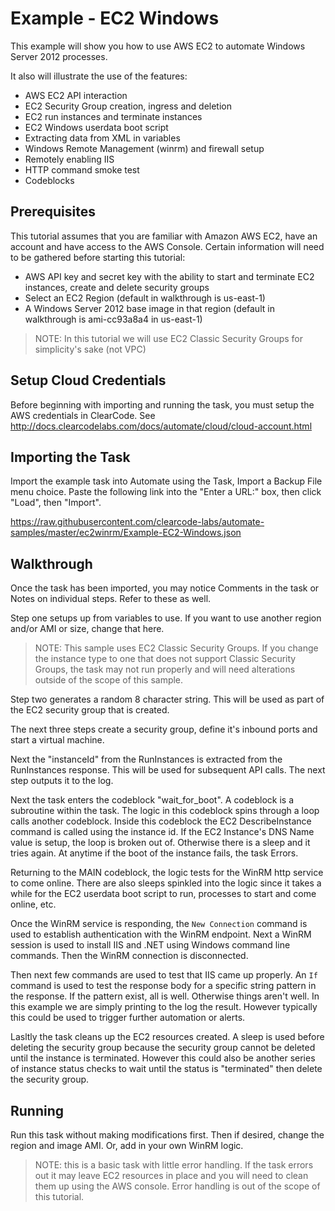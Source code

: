 Example - EC2 Windows
=============

This example will show you how to use AWS EC2 to automate Windows Server 2012 processes.

It also will illustrate the use of the features:

* AWS EC2 API interaction
* EC2 Security Group creation, ingress and deletion
* EC2 run instances and terminate instances
* EC2 Windows userdata boot script
* Extracting data from XML in variables
* Windows Remote Management (winrm) and firewall setup
* Remotely enabling IIS
* HTTP command smoke test
* Codeblocks


Prerequisites
-------------

This tutorial assumes that you are familiar with Amazon AWS EC2, have an account and have access to the AWS Console. Certain information will need to be gathered before starting this tutorial:

* AWS API key and secret key with the ability to start and terminate EC2 instances, create and delete security groups
* Select an EC2 Region (default in walkthrough is us-east-1)
* A Windows Server 2012 base image in that region (default in walkthrough is ami-cc93a8a4 in us-east-1)

> NOTE: In this tutorial we will use EC2 Classic Security Groups for simplicity's sake (not VPC)

Setup Cloud Credentials
-----------------------

Before beginning with importing and running the task, you must setup the AWS credentials in ClearCode. See http://docs.clearcodelabs.com/docs/automate/cloud/cloud-account.html


Importing the Task
------------------

Import the example task into Automate using the Task, Import a Backup File menu choice. Paste the following link into the "Enter a URL:" box, then click "Load", then "Import". 

https://raw.githubusercontent.com/clearcode-labs/automate-samples/master/ec2winrm/Example-EC2-Windows.json

Walkthrough
-----------

Once the task has been imported, you may notice Comments in the task or Notes on individual steps. Refer to these as well. 

Step one setups up from variables to use. If you want to use another region and/or AMI or size, change that here. 

> NOTE: This sample uses EC2 Classic Security Groups. If you change the instance type to one that does not support Classic Security Groups, the task may not run properly and will need alterations outside of the scope of this sample.

Step two generates a random 8 character string. This will be used as part of the EC2 security group that is created.

The next three steps create a security group, define it's inbound ports and start a virtual machine.

Next the "instanceId" from the RunInstances is extracted from the RunInstances response. This will be used for subsequent API calls. The next step outputs it to the log.

Next the task enters the codeblock "wait_for_boot". A codeblock is a subroutine within the task. The logic in this codeblock spins through a loop calls another codeblock. Inside this codeblock the EC2 DescribeInstance command is called using the instance id. If the EC2 Instance's DNS Name value is setup, the loop is broken out of. Otherwise there is a sleep and it tries again. At anytime if the boot of the instance fails, the task Errors. 

Returning to the MAIN codeblock, the logic tests for the WinRM http service to come online. There are also sleeps spinkled into the logic since it takes a while for the EC2 userdata boot script to run, processes to start and come online, etc. 

Once the WinRM service is responding, the `New Connection` command is used to establish authentication with the WinRM endpoint. Next a WinRM session is used to install IIS and .NET using Windows command line commands. Then the WinRM connection is disconnected.

Then next few commands are used to test that IIS came up properly. An `If` command is used to test the response body for a specific string pattern in the response. If the pattern exist, all is well. Otherwise things aren't well. In this example we are simply printing to the log the result. However typically this could be used to trigger further automation or alerts. 

Lasltly the task cleans up the EC2 resources created. A sleep is used before deleting the security group because the security group cannot be deleted until the instance is terminated. However this could also be another series of instance status checks to wait until the status is "terminated" then delete the security group.

Running
-------

Run this task without making modifications first. Then if desired, change the region and image AMI. Or, add in your own WinRM logic. 

> NOTE: this is a basic task with little error handling. If the task errors out it may leave EC2 resources in place and you will need to clean them up using the AWS console. Error handling is out of the scope of this tutorial. 
